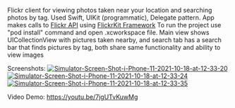Flickr client for viewing photos taken near your location and searching photos by tag. Used Swift, UIKit (programmatic), Delegate pattern. App makes calls to [Flickr API](https://www.flickr.com/services/api/) using [FlickrKit Framework](https://github.com/devedup/FlickrKit)
To run the project use "pod install" command and open .xcworkspace file.
Main view shows UICollectionView with pictures taken nearby, and search tab has a search bar that finds pictures by tag, both share same functionality and ability to view images

Screenshots:
<a href="https://ibb.co/qsTsDp0"><img src="https://i.ibb.co/4ThTFps/Simulator-Screen-Shot-i-Phone-11-2021-10-18-at-12-33-20.png" alt="Simulator-Screen-Shot-i-Phone-11-2021-10-18-at-12-33-20" border="0"></a>
<a href="https://ibb.co/7b6TX42"><img src="https://i.ibb.co/M93js6M/Simulator-Screen-Shot-i-Phone-11-2021-10-18-at-12-33-24.png" alt="Simulator-Screen-Shot-i-Phone-11-2021-10-18-at-12-33-24" border="0"></a>
<a href="https://ibb.co/5xngW2p"><img src="https://i.ibb.co/WpP4Ws8/Simulator-Screen-Shot-i-Phone-11-2021-10-18-at-12-33-35.png" alt="Simulator-Screen-Shot-i-Phone-11-2021-10-18-at-12-33-35" border="0"></a>

Video Demo:
https://youtu.be/7jgUTvKuwMg
